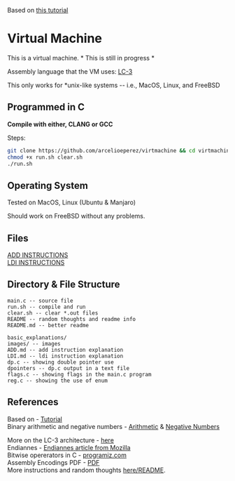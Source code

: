 Based on [this tutorial](https://justinmeiners.github.io/lc3-vm/)  

# Virtual Machine  

This is a virtual machine. * This is still in progress *  

Assembly language that the VM uses: [LC-3](https://www.cs.utexas.edu/users/fussell/courses/cs310h/lectures/Lecture_10-310h.pdf)  

This only works for  \*unix-like systems -- i.e., MacOS, Linux, and FreeBSD  
## Programmed in C  

**Compile with either, CLANG or GCC**  

Steps:  
```bash
git clone https://github.com/arcelioeperez/virtmachine && cd virtmachine
chmod +x run.sh clear.sh
./run.sh
```

## Operating System  
Tested on MacOS, Linux (Ubuntu & Manjaro)

Should work on FreeBSD without any problems.  

## Files  
[ADD INSTRUCTIONS](./basic_explanations/ADD.md)    
[LDI INSTRUCTIONS](./basic_explanations/LDI.md)  

## Directory & File Structure  
```
main.c -- source file
run.sh -- compile and run
clear.sh -- clear *.out files
README -- random thoughts and readme info
README.md -- better readme

basic_explanations/
images/ -- images
ADD.md -- add instruction explanation
LDI.md -- ldi instruction explanation
dp.c -- showing double pointer use
dpointers -- dp.c output in a text file
flags.c -- showing flags in the main.c program
reg.c -- showing the use of enum
```
## References
Based on - [Tutorial](https://justinmeiners.github.io/lc3-vm/)  
Binary arithmetic and negative numbers - [Arithmetic](https://www.tutorialspoint.com/computer_logical_organization/binary_arithmetic.htm) & [Negative Numbers](https://www.electronics-tutorials.ws/binary/signed-binary-numbers.html#:~:text=In%20two's%20complement%20form%2C%20a,complement%20is%20one's%20complement%20%2B%201)  

More on the LC-3 architecture - [here](https://www.cs.utexas.edu/users/fussell/courses/cs310h/lectures/Lecture_10-310h.pdf)  
Endiannes - [Endiannes article from Mozilla](https://developer.mozilla.org/en-US/docs/Glossary/Endianness)  
Bitwise opererators in C - [programiz.com](https://www.programiz.com/c-programming/bitwise-operators#complement)  
Assembly Encodings PDF - [PDF](https://justinmeiners.github.io/lc3-vm/supplies/lc3-isa.pdf)  
More instructions and random thoughts [here/README](./README).
